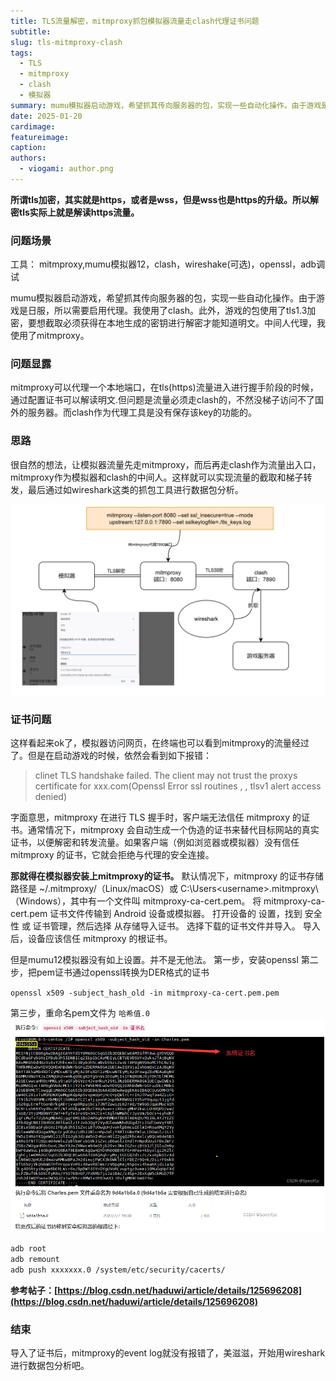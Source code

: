 ```yaml
---
title: TLS流量解密，mitmproxy抓包模拟器流量走clash代理证书问题
subtitle: 
slug: tls-mitmproxy-clash
tags: 
  - TLS
  - mitmproxy
  - clash
  - 模拟器
summary: mumu模拟器启动游戏，希望抓其传向服务器的包，实现一些自动化操作。由于游戏是日服，所以需要启用代理。我使用了clash。此外，游戏的包使用了tls1.3加密，要想截取必须获得在本地生成的密钥进行解密才能知道明文。中间人代理，我使用了mitmproxy。
date: 2025-01-20
cardimage: 
featureimage: 
caption: 
authors:
  - viogami: author.png
---
```

**所谓tls加密，其实就是https，或者是wss，但是wss也是https的升级。所以解密tls实际上就是解读https流量。**

### 问题场景

工具： mitmproxy,mumu模拟器12，clash，wireshake(可选)，openssl，adb调试

<!--more-->

mumu模拟器启动游戏，希望抓其传向服务器的包，实现一些自动化操作。由于游戏是日服，所以需要启用代理。我使用了clash。此外，游戏的包使用了tls1.3加密，要想截取必须获得在本地生成的密钥进行解密才能知道明文。中间人代理，我使用了mitmproxy。

### 问题显露

mitmproxy可以代理一个本地端口，在tls(https)流量进入进行握手阶段的时候，通过配置证书可以解读明文.但问题是流量必须走clash的，不然没梯子访问不了国外的服务器。而clash作为代理工具是没有保存该key的功能的。

### 思路

很自然的想法，让模拟器流量先走mitmproxy，而后再走clash作为流量出入口，mitmproxy作为模拟器和clash的中间人。这样就可以实现流量的截取和梯子转发，最后通过如wireshark这类的抓包工具进行数据包分析。

![alt text](./1.png)

### 证书问题

这样看起来ok了，模拟器访问网页，在终端也可以看到mitmproxy的流量经过了。但是在启动游戏的时候，依然会看到如下报错：

> clinet TLS handshake failed. The client may not trust the proxys certificate for xxx.com(Openssl Error ssl routines , , tlsv1 alert access denied)

字面意思，mitmproxy 在进行 TLS 握手时，客户端无法信任 mitmproxy 的证书。通常情况下，mitmproxy 会自动生成一个伪造的证书来替代目标网站的真实证书，以便解密和转发流量。如果客户端（例如浏览器或模拟器）没有信任 mitmproxy 的证书，它就会拒绝与代理的安全连接。

**那就得在模拟器安装上mitmproxy的证书。**
默认情况下，mitmproxy 的证书存储路径是 ~/.mitmproxy/（Linux/macOS）或 C:\Users\<username>\.mitmproxy\（Windows），其中有一个文件叫 mitmproxy-ca-cert.pem。
将 mitmproxy-ca-cert.pem 证书文件传输到 Android 设备或模拟器。
打开设备的 设置，找到 安全性 或 证书管理，然后选择 从存储导入证书。
选择下载的证书文件并导入。
导入后，设备应该信任 mitmproxy 的根证书。

但是mumu12模拟器没有如上设置。并不是无他法。
第一步，安装openssl
第二步，把pem证书通过openssl转换为DER格式的证书

`openssl x509 -subject_hash_old -in mitmproxy-ca-cert.pem.pem`

第三步，重命名pem文件为 `哈希值.0`
![alt text](2.png)

```bash
adb root
adb remount
adb push xxxxxxx.0 /system/etc/security/cacerts/
```

**参考帖子：[https://blog.csdn.net/haduwi/article/details/125696208](https://blog.csdn.net/haduwi/article/details/125696208)**

### 结束

导入了证书后，mitmproxy的event log就没有报错了，美滋滋，开始用wireshark进行数据包分析吧。

<script src="https://giscus.app/client.js"
        data-repo="viogami/blog"
        data-repo-id="R_kgDOORWDyA"
        data-category="Announcements"
        data-category-id="DIC_kwDOORWDyM4Conxc"
        data-mapping="pathname"
        data-strict="0"
        data-reactions-enabled="1"
        data-emit-metadata="0"
        data-input-position="top"
        data-theme="preferred_color_scheme"
        data-lang="zh-CN"
        crossorigin="anonymous"
        async>
</script>
